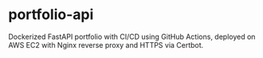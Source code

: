 # portfolio-api
Dockerized FastAPI portfolio with CI/CD using GitHub Actions, deployed on AWS EC2 with Nginx reverse proxy and HTTPS via Certbot.
